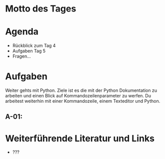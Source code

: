 # Motto des Tages


# Agenda

- Rückblick zum Tag 4
- Aufgaben Tag 5
- Fragen...

# Aufgaben

Weiter gehts mit Python. Ziele ist es die mit der Python Dokumentation zu arbeiten und einen Blick auf Kommandozeilenparameter zu werfen. Du arbeitest weiterhin mit einer Kommandozeile, einem Texteditor und Python.

## A-01: 


# Weiterführende Literatur und Links

- ???
